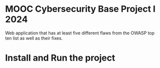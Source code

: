 # MOOC Cybersecurity Base Project I 2024 
Web application that has at least five different flaws from the OWASP top ten list as well as their fixes. 
# Install and Run the project
